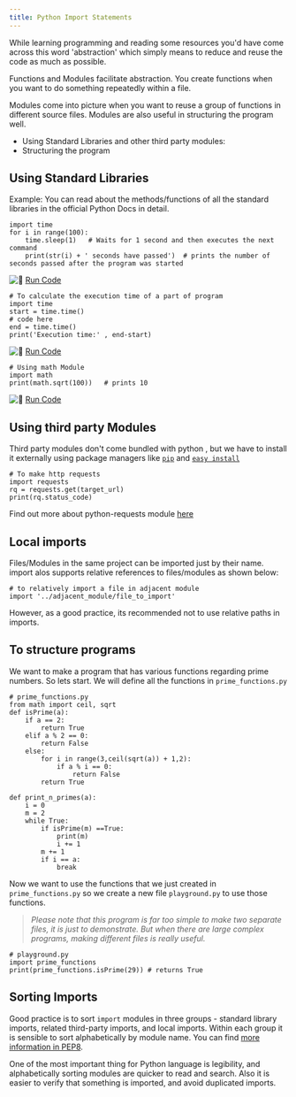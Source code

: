 ```yaml
---
title: Python Import Statements
---
```

While learning programming and reading some resources you'd have come across this word 'abstraction' which simply means to reduce and reuse the code as much as possible.

Functions and Modules facilitate abstraction. You create functions when you want to do something repeatedly within a file.

Modules come into picture when you want to reuse a group of functions in different source files. Modules are also useful in structuring the program well.

*   Using Standard Libraries and other third party modules:
*   Structuring the program

## Using Standard Libraries

Example: You can read about the methods/functions of all the standard libraries in the official Python Docs in detail.

    import time
    for i in range(100):
        time.sleep(1)   # Waits for 1 second and then executes the next command
        print(str(i) + ' seconds have passed')  # prints the number of seconds passed after the program was started

![:rocket:](//forum.freecodecamp.com/images/emoji/emoji_one/rocket.png?v=2 ":rocket:") <a href='https://repl.it/CS6C' target='_blank' rel='nofollow'>Run Code</a>

    # To calculate the execution time of a part of program
    import time
    start = time.time()
    # code here
    end = time.time()
    print('Execution time:' , end-start)

![:rocket:](//forum.freecodecamp.com/images/emoji/emoji_one/rocket.png?v=2 ":rocket:") <a href='https://repl.it/CS6C/1' target='_blank' rel='nofollow'>Run Code</a>

    # Using math Module
    import math
    print(math.sqrt(100))   # prints 10

![:rocket:](//forum.freecodecamp.com/images/emoji/emoji_one/rocket.png?v=2 ":rocket:") <a href='https://repl.it/CS6C/2' target='_blank' rel='nofollow'>Run Code</a>

## Using third party Modules

Third party modules don't come bundled with python , but we have to install it externally using package managers like <a href='https://bootstrap.pypa.io/get-pip.py' target='_blank' rel='nofollow'>`pip`</a> and <a href='https://bootstrap.pypa.io/ez_setup.py' target='_blank' rel='nofollow'>`easy install`</a>

    # To make http requests
    import requests
    rq = requests.get(target_url)
    print(rq.status_code)

Find out more about python-requests module <a href='http://docs.python-requests.org/en/master/' target='_blank' rel='nofollow'>here</a>

## Local imports

Files/Modules in the same project can be imported just by their name. import alos supports relative references to files/modules as shown below:

    # to relatively import a file in adjacent module
    import '../adjacent_module/file_to_import'
    
However, as a good practice, its recommended not to use relative paths in imports.

## To structure programs

We want to make a program that has various functions regarding prime numbers. So lets start. We will define all the functions in `prime_functions.py`

    # prime_functions.py
    from math import ceil, sqrt
    def isPrime(a):
        if a == 2:
            return True
        elif a % 2 == 0:
            return False
        else:
            for i in range(3,ceil(sqrt(a)) + 1,2):
                if a % i == 0:
                    return False
            return True

    def print_n_primes(a):
        i = 0
        m = 2
        while True:
            if isPrime(m) ==True:
                print(m)
                i += 1
            m += 1
            if i == a:
                break

Now we want to use the functions that we just created in `prime_functions.py` so we create a new file `playground.py` to use those functions.

> _Please note that this program is far too simple to make two separate files, it is just to demonstrate. But when there are large complex programs, making different files is really useful._

    # playground.py
    import prime_functions
    print(prime_functions.isPrime(29)) # returns True
    
## Sorting Imports

Good practice is to sort `import` modules in three groups - standard library imports, related third-party imports, and local imports.  Within each group it is sensible to sort alphabetically by module name. You can find [more information in PEP8](https://www.python.org/dev/peps/pep-0008/?#imports).

One of the most important thing for Python language is legibility, and alphabetically sorting modules are quicker to read and search. Also it is easier to verify that something is imported, and avoid duplicated imports.
